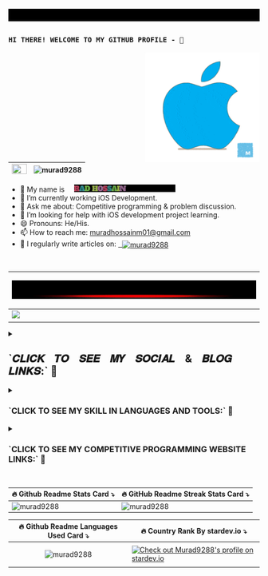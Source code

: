<p align ="center"><img src="./Image sample/result2.gif" /></p>

### `HI THERE! WELCOME TO MY GITHUB PROFILE - 👋 `

<img align="right" width="230px" height="220px" src="./Image sample/muradm.gif">

|<img src="https://cdn1.iconfinder.com/data/icons/green-business/720/view-512.png" height="20" width="30" />|<img src="https://komarev.com/ghpvc/?username=Murad9288&style=flat-square&color=00bfff&label=MY+GITHUB+PROFILE+VIEWS" alt="murad9288" />|
|-|-|

  
- 🔰  My name is &nbsp;&nbsp;&nbsp;&nbsp;<img src="./Image sample/reseltname.gif" height = "15px"/>
- 🌱 I’m currently working iOS Development.
- 💬 Ask me about: Competitive programming & problem discussion.
- 💞️ I’m looking for help with iOS development project learning.
- 😄 Pronouns: He/His. 
- 📫 How to reach me: muradhossainm01@gmail.com
- 📝 I regularly write articles on: <a href="https://murad9288.tumblr.com" target="blank">&nbsp;&nbsp;<img align="center" src="https://cdn-icons-png.flaticon.com/512/216/216546.png" alt="murad9288" height="28" width="30" /> </a>
<br/>

<div align="center">

|<p aling="center"><img src="./Image sample/4.gif" /></p>|
|-|
|<img src="https://github.com/Murad9288/Murad9288/blob/output/github-contribution-grid-snake.svg" />|
  
</div>



<details><summary><h2>`𝑪𝑳𝑰𝑪𝑲 &nbsp;&nbsp; 𝑻𝑶 &nbsp;&nbsp; 𝑺𝑬𝑬 &nbsp;&nbsp; 𝑴𝒀 &nbsp;&nbsp; 𝑺𝑶𝑪𝑰𝑨𝑳 &nbsp;&nbsp; & &nbsp;&nbsp; 𝑩𝑳𝑶𝑮 &nbsp;&nbsp; 𝑳𝑰𝑵𝑲𝑺:` 🤏</h3></h2></summary>

<div align = "center">
  
|<a href="https://linkedin.com/in/mhmprogrammer81818" target="blank"><img align="center" src="https://cutewallpaper.org/24/linkedin-logo-png-transparent-background/linkedin-logo-png-free-transparent-png-logos.png" alt="mhmprogrammer81818" height = "40px" width = "40px"/></a>|<a href="https://fb.com/mdmurad.hossainmiraj.9" target="blank"><img align="center" src="https://cutewallpaper.org/24/facebook-image-png/filefacebook-logopng-wikimedia-commons.png" height = "40px" width = "40px"/></a>|<a href="https://twitter.com/murad_miraj" target="blank"><img align="center" src="https://cutewallpaper.org/24/twitter-bird-logo-png/download-twitter-bird-twitter-logo-png-png-image-with-no-background--pngkeycom.png" alt="murad_miraj" height="40px" width="40px" /></a>|<a href="https://instagram.com/e_m__murad__hossain" target="blank"><img align="center" src="https://cutewallpaper.org/24/icon-png/fileinstagram-iconpng-wikimedia-commons.png" alt="e_m__murad__hossain" height="40px" width="40px" /></a>|<a href="https://join.skype.com/invite/WYiyPQob1ekJ" target="blank"><img align="center" src="./Image sample/skype.png" height="40px" width="40px" /></a>|<a href="https://linktr.ee/murad9288" target="blank"><img align="center" src="https://seeklogo.com/images/L/linktree-logo-6FC3ADB679-seeklogo.com.png" alt="murad9288" height="40px" width="40px" /></a>|<a href="https://stackoverflow.com/users/18079492" target="blank"><img align="center" src="https://raw.githubusercontent.com/rahuldkjain/github-profile-readme-generator/master/src/images/icons/Social/stack-overflow.svg" alt="18079492" height="40px" width="40px" /></a>|<a href="https://dribbble.com/murad_hossain-m01" target="blank"><img align="center" src="https://raw.githubusercontent.com/rahuldkjain/github-profile-readme-generator/master/src/images/icons/Social/dribbble.svg" alt="murad_hossain-m01" height="40px" width="40px"/></a>|<a href="https://www.youtube.com/c/MHM Programming CLUB" target="blank"><img align="center" src="https://raw.githubusercontent.com/rahuldkjain/github-profile-readme-generator/master/src/images/icons/Social/youtube.svg" alt="MHM Programming CLUB" height="40px" width="40px" /></a>|<a href="https://discord.gg/murad928#7964" target="blank"><img align="center" src="https://raw.githubusercontent.com/rahuldkjain/github-profile-readme-generator/master/src/images/icons/Social/discord.svg" alt="murad928#7964" height="40px" width="40px" /></a>|
|-|-|-|-|-|-|-|-|-|-|
  
</div>
</details>


<details><summary><h3>`CLICK TO SEE MY SKILL IN LANGUAGES AND TOOLS:` 🤏</h3> </summary>
  
<div align="center">
  
|Python|&nbsp;&nbsp;&nbsp;C&nbsp;&nbsp;&nbsp;|Swift|C++|Figma|Fire base|&nbsp;&nbsp;&nbsp;Git&nbsp;&nbsp;&nbsp;|
|-|-|-|-|-|-|-|
|<p align="center"><a href="https://www.python.org" target="_blank" rel="noreferrer"><img src="https://raw.githubusercontent.com/devicons/devicon/master/icons/python/python-original.svg" alt="python" width="40px" height="40px"/></a></p> |<p align="center"><a href="https://www.cprogramming.com/" target="_blank" rel="noreferrer"><img src="https://raw.githubusercontent.com/devicons/devicon/master/icons/c/c-original.svg" alt="c" width="40px" height="40px"/></a></p> | <p align="center"><a href="https://developer.apple.com/swift/" target="_blank" rel="noreferrer"><img src="https://raw.githubusercontent.com/devicons/devicon/master/icons/swift/swift-original.svg" alt="swift" width="40px" height="40px"/></a></p> | <p align="center"><a href="https://www.w3schools.com/cpp/" target="_blank" rel="noreferrer"><img src="https://raw.githubusercontent.com/devicons/devicon/master/icons/cplusplus/cplusplus-original.svg" alt="cplusplus" width="40px" height="40px"/></a></p> | <p align="center"><a href="https://www.figma.com/" target="_blank" rel="noreferrer"><img src="https://www.vectorlogo.zone/logos/figma/figma-icon.svg" alt="figma" width="40px" height="40px"/></a></p> | <p align="center"><a href="https://firebase.google.com/" target="_blank" rel="noreferrer"><img src="https://www.vectorlogo.zone/logos/firebase/firebase-icon.svg" alt="firebase" width="40px" height="40px"/></a></p> | <p align="center"><a href="https://git-scm.com/" target="_blank" rel="noreferrer"><img src="https://www.vectorlogo.zone/logos/git-scm/git-scm-icon.svg" alt="git" width="40px" height="40px"/></a></p>|
  
</div>

</details>


<details><summary><h3>`CLICK TO SEE MY COMPETITIVE PROGRAMMING WEBSITE LINKS:` 🤏</h3></summary>
<h4><p align = "center">Please scroll horizontally to see all social and blog links ➡ </p></h4>
<div align="center">

|&nbsp;&nbsp;&nbsp;Hackerrank&nbsp;&nbsp;&nbsp;|&nbsp;&nbsp;&nbsp;&nbsp;&nbsp;CodeChef&nbsp;&nbsp;&nbsp;&nbsp;&nbsp;|&nbsp;&nbsp;&nbsp;&nbsp;Codeforces&nbsp;&nbsp;&nbsp;&nbsp;|&nbsp;&nbsp;&nbsp;&nbsp;&nbsp;&nbsp;&nbsp;&nbsp;&nbsp;&nbsp;Toph&nbsp;&nbsp;&nbsp;&nbsp;&nbsp;&nbsp;&nbsp;&nbsp;&nbsp;&nbsp;|&nbsp;&nbsp;&nbsp;&nbsp;Beecrowd&nbsp;&nbsp;&nbsp;&nbsp;|&nbsp;&nbsp;&nbsp;&nbsp;LeetCode&nbsp;&nbsp;&nbsp;&nbsp;|CodeMarshal|&nbsp;&nbsp;&nbsp;&nbsp;&nbsp;&nbsp;&nbsp;&nbsp;Atcoder&nbsp;&nbsp;&nbsp;&nbsp;&nbsp;&nbsp;&nbsp;&nbsp;|&nbsp;&nbsp;HackerEarth&nbsp;&nbsp;|&nbsp;&nbsp;&nbsp;&nbsp;&nbsp;&nbsp;StopStalk&nbsp;&nbsp;&nbsp;&nbsp;&nbsp;&nbsp;|&nbsp;&nbsp;&nbsp;&nbsp;&nbsp;&nbsp;&nbsp;&nbsp;&nbsp;&nbsp;SPOJ&nbsp;&nbsp;&nbsp;&nbsp;&nbsp;&nbsp;&nbsp;&nbsp;&nbsp;&nbsp;|&nbsp;&nbsp;CodeGrepper&nbsp;&nbsp;|GeeksforGeeks|&nbsp;&nbsp;&nbsp;&nbsp;TopCoder&nbsp;&nbsp;&nbsp;&nbsp;|
|-|-|-|-|-|-|-|-|-|-|-|-|-|-|
|<p align="center"><a href="https://www.hackerrank.com/muradhossainm01" target="blank">&nbsp;&nbsp;<img align="center" src="https://raw.githubusercontent.com/rahuldkjain/github-profile-readme-generator/master/src/images/icons/Social/hackerrank.svg" alt="muradhossainm01" height="40" width="50" />&nbsp;&nbsp;</a></p>|<p align="center"><a href="https://www.codechef.com/users/md_murad_01" target="blank">&nbsp;&nbsp;<img align="center" src="https://static.uacdn.net/thumbnail/external-app-icons/ce4fd2180646452aa0b03c3ffa3ef8e2.png" alt="md_murad_01" height="30" width="40" />&nbsp;&nbsp;</a></p>|<p align="center"><a href="https://codeforces.com/profile/muradhossain" target="blank">&nbsp;&nbsp;<img align="center" src="https://raw.githubusercontent.com/rahuldkjain/github-profile-readme-generator/master/src/images/icons/Social/codeforces.svg" alt="muradhossain" height="30" width="40" />&nbsp;&nbsp;</a></p>|<p align="center"><a href="https://toph.co/u/murad928" target="blank">&nbsp;&nbsp;<img align="center" src="https://static.toph.co/images/emblem_512p.png?_=d5d517cf95abe4d22253494019b418fc5f3ce386" alt="murad928" height="30" width="40" />&nbsp;&nbsp;</a></p>|<p align="center"><a href="https://www.beecrowd.com.br/judge/en/profile/410612" target="blank">&nbsp;&nbsp;<img align="center" src="https://pbs.twimg.com/profile_images/1452678635178053646/I0XsDRcl_400x400.jpg" alt="410612" height="30" width="40" />&nbsp;&nbsp;</a></p>|<p align="center"><a href="https://www.leetcode.com/murad928" target="blank">&nbsp;&nbsp;<img align="center" src="https://raw.githubusercontent.com/rahuldkjain/github-profile-readme-generator/master/src/images/icons/Social/leet-code.svg" alt="murad928" height="30" width="40" />&nbsp;&nbsp;</a></p>|<p align="center"><a href="https://algo.codemarshal.org/users/Murad9288" target="blank">&nbsp;&nbsp;<img align="center" src="https://algo.codemarshal.org/img/logo-sq.png" alt="Murad9288" height="30" width="40" />&nbsp;&nbsp;</a></p>|<p align="center"><a href="https://atcoder.jp/users/murad_9288" target="blank">&nbsp;&nbsp;<img align="center" src="https://i.ytimg.com/vi/0_uzqZb2E_4/hqdefault.jpg" alt="murad_9288" height="30" width="40" />&nbsp;&nbsp;</a></p>|<p align="center"><a href="https://www.hackerearth.com/@muradhossainm01" target="blank">&nbsp;&nbsp;<img align="center" src= "https://encrypted-tbn0.gstatic.com/images?q=tbn:ANd9GcQyrwCDaNpgPhMs63qV4W7C_hKh1c-USwaq3ld0yRwaskRXneKAyBefw70VLhkVC4cYZvI&usqp=CAU" alt="@muradhossainm01" height="30" width="40" />&nbsp;&nbsp;</a></p>|<p align="center"><a href="https://www.stopstalk.com/user/profile/Murad_Hossain_9014" target="blank">&nbsp;&nbsp;<img align="center" src="https://www.stopstalk.com/static/images/stopstalk-logo.png" alt="Murad_Hossain_9014" height="30" width="40" />&nbsp;&nbsp;</a></p>|<p align="center"><a href="https://www.spoj.com/users/murad_928" target="blank">&nbsp;&nbsp;<img align="center" src="https://repository-images.githubusercontent.com/399813688/b38dcc0c-492f-49f0-a7a4-272876855a3e" alt="murad_928" height="30" width="40" />&nbsp;&nbsp;</a></p>|<p align="center"><a href="https://www.codegrepper.com/profile/md-murad-hossain" target="blank">&nbsp;&nbsp;<img align="center" src="https://styles.redditmedia.com/t5_4wfba1/styles/communityIcon_db5acdjldch71.png?width=256&s=017207444df01b7e7c747c1b0a5fbd45d00e8b77" alt="md-murad-hossain" height="30" width="40" />&nbsp;&nbsp;</a></p>|<p align="center"><a href="https://auth.geeksforgeeks.org/user/muradhossainm01" target="blank">&nbsp;&nbsp;<img align="center" src="https://raw.githubusercontent.com/rahuldkjain/github-profile-readme-generator/master/src/images/icons/Social/geeks-for-geeks.svg" alt="muradhossainm01" height="30" width="40" />&nbsp;&nbsp;</a></p>|<p align = "center"><a href="https://www.topcoder.com/members/murad_9288" target="blank">&nbsp;&nbsp;<img align="center" src="https://raw.githubusercontent.com/rahuldkjain/github-profile-readme-generator/master/src/images/icons/Social/topcoder.svg" alt="murad_9288" height="50" width="50" />&nbsp;&nbsp;</a></p>|
  
</div>

</details>


</br>



<div align="center">
  
|🔥 Github Readme Stats Card ⤵️ |🔥 GitHub Readme Streak Stats Card ⤵️
|-|-|
|<img src="https://github-readme-stats.vercel.app/api?username=Murad9288&show_icons=true&theme=highcontrast&include_all_commits=true&border_radius=50&border_color=merko" alt="murad9288" height ="200px"/> | <img src="https://github-readme-streak-stats.herokuapp.com?user=Murad9288&theme=algolia&border_radius=50&dates=B7F8FF&border=FF1EAD&ring=F6FFBC&fire=FF840A&stroke=A9FDFA&currStreakNum=3DFF51&sideNums=FF0000&currStreakLabel=54FF38&sideLabels=F4FF3F&background=19226ED9" alt="murad9288" height ="200px" />|
  
</div>



<div align="center">
  
|🔥 Github Readme Languages Used Card ⤵️|🔥 Country Rank By stardev.io ⤵️|
|-|-|
| <p align ="center"><img src="https://github-readme-stats.vercel.app/api/top-langs/?username=Murad9288&theme=react&layout=compact&border_radius=30&border=#74DD0B" alt="murad9288" height="135px" width = "1000px" /></p>|<a href="https://stardev.io/developers/Murad9288"><img alt="Check out Murad9288's profile on stardev.io" src="https://stardev.io/developers/Murad9288/badge/languages/country.svg?" height="140px" width="1000px"/></a>|
  
</div>



